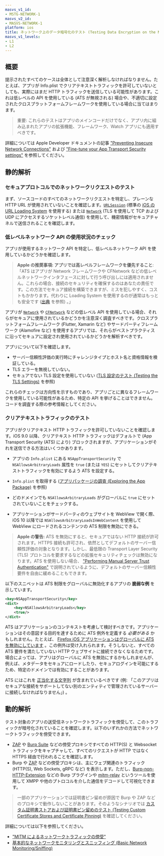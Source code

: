 ```yaml
---
masvs_v1_id:
- MSTG-NETWORK-1
masvs_v2_id:
- MASVS-NETWORK-1
platform: ios
title: ネットワーク上のデータ暗号化のテスト (Testing Data Encryption on the Network)
masvs_v1_levels:
- L1
- L2
---
```


## 概要

提示されたすべてのケースは全体として注意深く解析しなければなりません。たとえば、アプリが Info.plist でクリアテキストトラフィックを許可していないとしても、実際にはまだ HTTP トラフィックを送信している可能性があります。これは低レベルの API を使用している (ATS が無視される) 場合や、不適切に設定されたクロスプラットフォームフレームワークを使用している場合に当てはまります。

> 重要: これらのテストはアプリのメインコードだけでなく、アプリ内に組み込まれたアプリの拡張機能、フレームワーク、Watch アプリにも適用すべきです。

詳細については Apple Developer ドキュメントの記事 ["Preventing Insecure Network Connections"](https://developer.apple.com/documentation/security/preventing_insecure_network_connections) および ["Fine-tune your App Transport Security settings"](https://developer.apple.com/news/?id=jxky8h89) を参照してください。

## 静的解析

### セキュアプロトコルでのネットワークリクエストのテスト

まず、ソースコードのすべてのネットワークリクエストを特定し、プレーンな HTTP URL が使用されていないことを確認します。[`URLSession`](https://developer.apple.com/documentation/foundation/urlsession) (標準の [iOS の URL Loading System](https://developer.apple.com/documentation/foundation/url_loading_system) を使用する) または [`Network`](https://developer.apple.com/documentation/network) (TLS を使用して TCP および UDP にアクセスするソケットレベル通信) を使用して、機密情報がセキュアチャネルで送信されることを確認します。

### 低レベルネットワーク API の使用状況のチェック

アプリが使用するネットワーク API を特定し、低レベルネットワーク API を使用しているかどうかを確認します。

> **Apple の推奨事項: アプリでは高レベルフレームワークを優先すること**: 「ATS はアプリが Network フレームワークや CFNetwork などの低レベルネットワークインタフェースに対して行う呼び出しには適用されません。これらの場合、接続のセキュリティを確保するのはあなたの責任です。この方法でセキュア接続を構築できますが、ミスを犯しやすく、コストもかかります。代わりに Loading System を使用するのが通常はもっとも安全です ([出典](https://developer.apple.com/documentation/security/preventing_insecure_network_connections) を参照) 。」

アプリが [`Network`](https://developer.apple.com/documentation/network) や [`CFNetwork`](https://developer.apple.com/documentation/cfnetwork) などの低レベル API を使用している場合、それらがセキュアに使用されているかどうかを注意深く調査すべきです。クロスプラットフォームフレームワーク (Flutter, Xamarin など) やサードパーティフレームワーク (Alamofire など) を使用するアプリでは、それらがベストプラクティスに沿ってセキュアに設定され使用されているかどうかを解析すべきです。

アプリについて以下を確認します。

- サーバー信頼性評価の実行時にチャレンジタイプとホスト名と資格情報を検証している。
- TLS エラーを無視していない。
- セキュアでない TLS 設定を使用していない ([TLS 設定のテスト (Testing the TLS Settings)](MASTG-TEST-0066.md) を参照)

これらのチェックは方向性を示すものであり、アプリごとに異なるフレームワークを使用している可能性があるため、特定の API を挙げることはできません。コードを調査する際の参考情報としてください。

### クリアテキストトラフィックのテスト

アプリがクリアテキスト HTTP トラフィックを許可していないことを確認します。iOS 9.0 以降、クリアテキスト HTTP トラフィックはデフォルトで (App Transport Security (ATS) により) ブロックされますが、アプリケーションがそれを送信できる方法はいくつかあります。

- アプリの `Info.plist` にある `NSAppTransportSecurity` で `NSAllowsArbitraryLoads` 属性を `true` (または `YES`) にセットしてクリアテキストトラフィックを有効にするよう ATS を設定する。
- `Info.plist` を取得する ([アプリパッケージの調査 (Exploring the App Package)](../../../techniques/ios/MASTG-TECH-0058.md) を参照)
- どのドメインでも `NSAllowsArbitraryLoads` がグローバルに `true` にセットされていないことをチェックする。

- アプリケーションがサードパーティのウェブサイトを WebView で開く際、iOS 10 以降では `NSAllowsArbitraryLoadsInWebContent` を使用して WebView にロードされるコンテンツの ATS 制限を無効にできる。

> **Apple の警告:** ATS を無効にすると、セキュアではない HTTP 接続が許可されます。HTTPS 接続も許可され、依然としてデフォルトのサーバー信頼性評価の対象となります。しかし、最低限の Transport Layer Security (TLS) プロトコルを要求するなどの拡張セキュリティチェックは無効になります。ATS を使用しない場合、 ["Performing Manual Server Trust Authentication"](https://developer.apple.com/documentation/foundation/url_loading_system/handling_an_authentication_challenge/performing_manual_server_trust_authentication) で説明されているように、デフォルトのサーバー信頼性要件を自由に緩めることもできます。

以下のスニペットは ATS 制限をグローバルに無効化するアプリの **脆弱な例** を示しています。

```xml
<key>NSAppTransportSecurity</key>
<dict>
    <key>NSAllowsArbitraryLoads</key>
    <true/>
</dict>
```

ATS はアプリケーションのコンテキストを考慮して検討すべきです。アプリケーションはその意図する目的を達するために ATS 例外を定義する _必要がある_ かもしれません。たとえば、 [Firefox iOS アプリケーションはグローバルに ATS を無効にしています](https://github.com/mozilla-mobile/firefox-ios/blob/v97.0/Client/Info.plist#L82) 。この例外は受け入れられます。そうしないと、すべての ATS 要件を満たしていない HTTP ウェブサイトに接続できなくなるためです。場合によっては、アプリはグローバルに ATS を無効にするかもしれませんが、例えば、メタデータをセキュアにロードしたり、セキュアログインを可能にするため、特定のドメインでは有効にすることがあります。

ATS にはこれを [正当化する文字列](https://developer.apple.com/documentation/security/preventing_insecure_network_connections#3138036) が含まれているべきです (例: 「このアプリはセキュアな接続をサポートしてない別のエンティティで管理されているサーバーに接続しなければなりません」) 。

## 動的解析

テスト対象のアプリの送受信ネットワークトラフィックを傍受して、このトラフィックが暗号化されていることを確認します。以下のいずれかの方法でネットワークトラフィックを傍受できます。

- [ZAP](../../../tools/network/MASTG-TOOL-0079.md) や [Burp Suite](../../../tools/network/MASTG-TOOL-0077.md) などの傍受プロキシですべての HTTP(S) と Websocket トラフィックをキャプチャして、すべてのリクエストが HTTP ではなく HTTPS 経由で行われることを確認します。
- Burp や [ZAP](../../../tools/network/MASTG-TOOL-0079.md) などの傍受プロキシは、主にウェブ関連のトラフィック (HTTP(S), Web Sockets, gRPC など) を表示します。ただし、[Burp-non-HTTP-Extension](https://github.com/summitt/Burp-Non-HTTP-Extension "Burp-non-HTTP-Extension") などの Burp プラグインや [mitm-relay](https://github.com/jrmdev/mitm_relay "mitm-relay") というツールを使用して XMPP や他のプトロコルを介した通信をデコードして可視化できます。

> 一部のアプリケーションでは証明書ピン留めが原因で Burp や ZAP などのプロキシで動作しないことがあります。そのようなシナリオでは [カスタム証明書ストアおよび証明書ピン留めのテスト (Testing Custom Certificate Stores and Certificate Pinning)](MASTG-TEST-0068.md) を確認してください。

詳細については以下を参照してください。

- ["MITM によるネットワークトラフィックの傍受"](../../../Document/0x04f-Testing-Network-Communication.md#intercepting-network-traffic-through-mitm)
- [基本的なネットワークモニタリングとスニッフィング (Basic Network Monitoring/Sniffing)](../../../techniques/ios/MASTG-TECH-0062.md)
